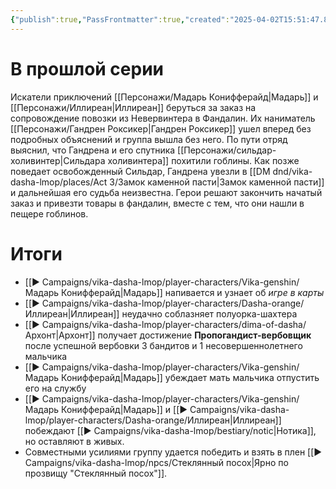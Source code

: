 ```yaml
---
{"publish":true,"PassFrontmatter":true,"created":"2025-04-02T15:51:47.800+03:00","updated":"2025-04-02T15:51:47.800+03:00"}
---
```


# В прошлой серии

Искатели приключений [[Персонажи/Мадарь Конифферайд\|Мадарь]] и [[Персонажи/Иллиреан\|Иллиреан]] беруться за заказ на сопровождение повозки из Невервинтера в Фандалин. Их наниматель [[Персонажи/Гандрен Роксикер\|Гандрен Роксикер]] ушел вперед без подробных объяснений и группа вышла без него. По пути отряд выяснил, что Гандрена и его спутника [[Персонажи/сильдар-холивинтер\|Сильдара холивинтера]] похитили гоблины. Как позже поведает освобожденный Сильдар, Гандрена увезли в [[DM dnd/vika-dasha-lmop/places/Act 3/Замок каменной пасти\|Замок каменной пасти]] и дальнейшая его судьба неизвестна. Герои решают закончить начатый заказ и привезти товары в фандалин, вместе с тем, что они нашли в пещере гоблинов.


# Итоги

- [[▶️ Campaigns/vika-dasha-lmop/player-characters/Vika-genshin/Мадарь Конифферайд\|Мадарь]] напивается и узнает об _игре в карты_
- [[▶️ Campaigns/vika-dasha-lmop/player-characters/Dasha-orange/Иллиреан\|Иллиреан]] неудачно соблазняет полуорка-шахтера
- [[▶️ Campaigns/vika-dasha-lmop/player-characters/dima-of-dasha/Архонт\|Архонт]] получает достижение **Пропогандист-вербовщик** после успешной вербовки 3 бандитов и 1 несовершеннолетнего мальчика
- [[▶️ Campaigns/vika-dasha-lmop/player-characters/Vika-genshin/Мадарь Конифферайд\|Мадарь]] убеждает мать мальчика отпустить его на службу
- [[▶️ Campaigns/vika-dasha-lmop/player-characters/Vika-genshin/Мадарь Конифферайд\|Мадарь]] и [[▶️ Campaigns/vika-dasha-lmop/player-characters/Dasha-orange/Иллиреан\|Иллиреан]] побеждают [[▶️ Campaigns/vika-dasha-lmop/bestiary/notic\|Нотика]], но оставляют в живых.
- Совместными усилиями группу удается победить и взять в плен [[▶️ Campaigns/vika-dasha-lmop/npcs/Стеклянный посох\|Ярно по прозвищу "Стеклянный посох"]]. 